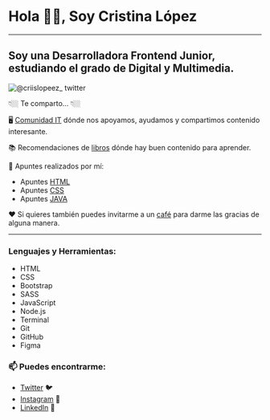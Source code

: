 # Hola 👋🏼, Soy Cristina López

---

## Soy una Desarrolladora Frontend Junior, estudiando el grado de Digital y Multimedia.

![@criislopeez_ twitter](https://img.shields.io/twitter/follow/criislopeez_?style=for-the-badge&color=CF9495)

👇🏼 Te comparto... 👇🏼

🖥 [Comunidad IT](https://discord.gg/5W4BaksSBY) dónde nos apoyamos, ayudamos y compartimos contenido interesante.

📚 Recomendaciones de [libros](https://drive.google.com/drive/folders/1HBsKKzQIl97g-DNexG0iRaL_ayxbR7bp?usp=sharing) dónde hay buen contenido para aprender.

📝 Apuntes realizados por mí:

- Apuntes [HTML](https://drive.google.com/drive/folders/1rh3tul1rsoiZ3EYSYJ4t9xM9hZa0s7JE?usp=sharing)
- Apuntes [CSS](https://drive.google.com/drive/folders/1iFCeWwP3ZFluX8d99fgC-JyvvkETijaH?usp=sharing)
- Apuntes [JAVA](https://drive.google.com/drive/folders/1MNXd2vE07tK5OMOjgNiZXRuOzRIRrw8H?usp=sharing)

❤️ Si quieres también puedes invitarme a un [café](https://www.buymeacoffee.com/criislopeez) para darme las gracias de alguna manera.

---

### Lenguajes y Herramientas:

- HTML
- CSS
- Bootstrap
- SASS
- JavaScript
- Node.js
- Terminal
- Git
- GitHub
- Figma

### 📫 Puedes encontrarme:

- [Twitter](https://twitter.com/criislopeez_) 🐦
- [Instagram](https://instagram.com/criislopeez_) 📸
- [LinkedIn](https://www.linkedin.com/in/cristinalopezherraiz/) 💼
